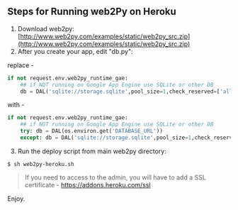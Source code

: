 ## Steps for Running web2Py on Heroku

1. Download web2py: [http://www.web2py.com/examples/static/web2py_src.zip](http://www.web2py.com/examples/static/web2py_src.zip)
2. After you create your app, edit "db.py":

  replace -

  ```python
  if not request.env.web2py_runtime_gae:
      ## if NOT running on Google App Engine use SQLite or other DB
      db = DAL('sqlite://storage.sqlite',pool_size=1,check_reserved=['all'])
  ```

  with -


```python
if not request.env.web2py_runtime_gae:
    ## if NOT running on Google App Engine use SQLite or other DB
    try: db = DAL(os.environ.get('DATABASE_URL'))
    except: db = DAL('sqlite://storage.sqlite',pool_size=1,check_reserved=['all'])
```

3. Run the deploy script from main web2py directory:
```shell
$ sh web2py-heroku.sh
```

> If you need to access to the admin, you will have to add a SSL certificate - https://addons.heroku.com/ssl


Enjoy.
